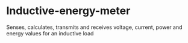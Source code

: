 # Inductive-energy-meter
Senses, calculates, transmits and receives voltage, current, power and energy values for an inductive load
